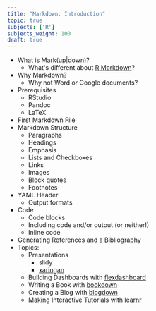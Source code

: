 ```yaml
---
title: "Markdown: Introduction"
topic: true
subjects: ['R']
subjects_weight: 100
draft: true
---
```


<!--
https://github.com/rstudio/rstudio-conf/tree/master/2017/Advanced%20R%20Markdown%20-%20Yihui%20Xie
https://github.com/rstudio/rstudio-conf/tree/master/2018/Multilingual_Rmarkdown--Aaron_Berg
https://github.com/rstudio/rstudio-conf/tree/master/2018/R_Markdown_Eight_Ways--Mine_Cetinkaya_Rundel
https://github.com/rstudio-education/intro-shiny-rmarkdown
-->

- What is Mark(up|down)?
	- What's different about [R Markdown](https://github.com/rstudio/rmarkdown)?
- Why Markdown?
	- Why not Word or Google documents?
- Prerequisites
	- RStudio
	- Pandoc
	- LaTeX
- First Markdown File
- Markdown Structure
	- Paragraphs
	- Headings
	- Emphasis
	- Lists and Checkboxes
	- Links
	- Images
	- Block quotes
	- Footnotes
- YAML Header
	- Output formats
- Code
	- Code blocks
	- Including code and/or output (or neither!)
	- Inline code
- Generating References and a Bibliography
- Topics:
	- Presentations
		- slidy
		- [xaringan](https://github.com/yihui/xaringan)
	- Building Dashboards with [flexdashboard](https://github.com/rstudio/flexdashboard)
	- Writing a Book with [bookdown](https://github.com/rstudio/bookdown)
	- Creating a Blog with [blogdown](https://github.com/rstudio/blogdown)
	- Making Interactive Tutorials with [learnr](https://github.com/rstudio/learnr)
